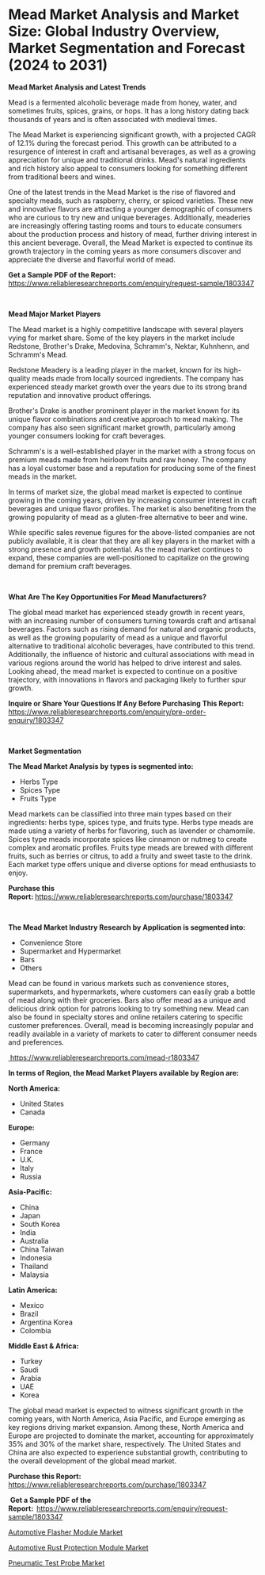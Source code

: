 <p><h1>Mead Market Analysis and Market Size: Global Industry Overview, Market Segmentation and Forecast (2024 to 2031)</h1></p><p><strong>Mead Market Analysis and Latest Trends</strong></p>
<p><p>Mead is a fermented alcoholic beverage made from honey, water, and sometimes fruits, spices, grains, or hops. It has a long history dating back thousands of years and is often associated with medieval times.</p><p>The Mead Market is experiencing significant growth, with a projected CAGR of 12.1% during the forecast period. This growth can be attributed to a resurgence of interest in craft and artisanal beverages, as well as a growing appreciation for unique and traditional drinks. Mead's natural ingredients and rich history also appeal to consumers looking for something different from traditional beers and wines.</p><p>One of the latest trends in the Mead Market is the rise of flavored and specialty meads, such as raspberry, cherry, or spiced varieties. These new and innovative flavors are attracting a younger demographic of consumers who are curious to try new and unique beverages. Additionally, meaderies are increasingly offering tasting rooms and tours to educate consumers about the production process and history of mead, further driving interest in this ancient beverage. Overall, the Mead Market is expected to continue its growth trajectory in the coming years as more consumers discover and appreciate the diverse and flavorful world of mead.</p></p>
<p><strong>Get a Sample PDF of the Report:&nbsp;</strong> <a href="https://www.reliableresearchreports.com/enquiry/request-sample/1803347">https://www.reliableresearchreports.com/enquiry/request-sample/1803347</a></p>
<p>&nbsp;</p>
<p><strong>Mead Major Market Players</strong></p>
<p><p>The Mead market is a highly competitive landscape with several players vying for market share. Some of the key players in the market include Redstone, Brother's Drake, Medovina, Schramm's, Nektar, Kuhnhenn, and Schramm's Mead.</p><p>Redstone Meadery is a leading player in the market, known for its high-quality meads made from locally sourced ingredients. The company has experienced steady market growth over the years due to its strong brand reputation and innovative product offerings.</p><p>Brother's Drake is another prominent player in the market known for its unique flavor combinations and creative approach to mead making. The company has also seen significant market growth, particularly among younger consumers looking for craft beverages.</p><p>Schramm's is a well-established player in the market with a strong focus on premium meads made from heirloom fruits and raw honey. The company has a loyal customer base and a reputation for producing some of the finest meads in the market.</p><p>In terms of market size, the global mead market is expected to continue growing in the coming years, driven by increasing consumer interest in craft beverages and unique flavor profiles. The market is also benefiting from the growing popularity of mead as a gluten-free alternative to beer and wine.</p><p>While specific sales revenue figures for the above-listed companies are not publicly available, it is clear that they are all key players in the market with a strong presence and growth potential. As the mead market continues to expand, these companies are well-positioned to capitalize on the growing demand for premium craft beverages.</p></p>
<p>&nbsp;</p>
<p><strong>What Are The Key Opportunities For Mead Manufacturers?</strong></p>
<p><p>The global mead market has experienced steady growth in recent years, with an increasing number of consumers turning towards craft and artisanal beverages. Factors such as rising demand for natural and organic products, as well as the growing popularity of mead as a unique and flavorful alternative to traditional alcoholic beverages, have contributed to this trend. Additionally, the influence of historic and cultural associations with mead in various regions around the world has helped to drive interest and sales. Looking ahead, the mead market is expected to continue on a positive trajectory, with innovations in flavors and packaging likely to further spur growth.</p></p>
<p><strong>Inquire or Share Your Questions If Any Before Purchasing This Report:</strong> <a href="https://www.reliableresearchreports.com/enquiry/pre-order-enquiry/1803347">https://www.reliableresearchreports.com/enquiry/pre-order-enquiry/1803347</a></p>
<p>&nbsp;</p>
<p><strong>Market Segmentation</strong></p>
<p><strong>The Mead Market Analysis by types is segmented into:</strong></p>
<p><ul><li>Herbs Type</li><li>Spices Type</li><li>Fruits Type</li></ul></p>
<p><p>Mead markets can be classified into three main types based on their ingredients: herbs type, spices type, and fruits type. Herbs type meads are made using a variety of herbs for flavoring, such as lavender or chamomile. Spices type meads incorporate spices like cinnamon or nutmeg to create complex and aromatic profiles. Fruits type meads are brewed with different fruits, such as berries or citrus, to add a fruity and sweet taste to the drink. Each market type offers unique and diverse options for mead enthusiasts to enjoy.</p></p>
<p><strong>Purchase this Report:&nbsp;</strong><a href="https://www.reliableresearchreports.com/purchase/1803347">https://www.reliableresearchreports.com/purchase/1803347</a></p>
<p>&nbsp;</p>
<p><strong>The Mead Market Industry Research by Application is segmented into:</strong></p>
<p><ul><li>Convenience Store</li><li>Supermarket and Hypermarket</li><li>Bars</li><li>Others</li></ul></p>
<p><p>Mead can be found in various markets such as convenience stores, supermarkets, and hypermarkets, where customers can easily grab a bottle of mead along with their groceries. Bars also offer mead as a unique and delicious drink option for patrons looking to try something new. Mead can also be found in specialty stores and online retailers catering to specific customer preferences. Overall, mead is becoming increasingly popular and readily available in a variety of markets to cater to different consumer needs and preferences.</p></p>
<p><a href="https://www.reliableresearchreports.com/mead-r1803347">&nbsp;https://www.reliableresearchreports.com/mead-r1803347</a></p>
<p><strong>In terms of Region, the Mead Market Players available by Region are:</strong></p>
<p>
    <p> <strong> North America: </strong>
        <ul>
            <li>United States</li>
            <li>Canada</li>
        </ul>
        </p> 
    <p> <strong> Europe: </strong>
        <ul>
            <li>Germany</li>
            <li>France</li>
            <li>U.K.</li>
            <li>Italy</li>
            <li>Russia</li>
        </ul>
        </p> 
    <p> <strong> Asia-Pacific: </strong>
        <ul>
            <li>China</li>
            <li>Japan</li>
            <li>South Korea</li>
            <li>India</li>
            <li>Australia</li>
            <li>China Taiwan</li>
            <li>Indonesia</li>
            <li>Thailand</li>
            <li>Malaysia</li>
        </ul>
        </p> 
    <p> <strong> Latin America: </strong>
        <ul>
            <li>Mexico</li>
            <li>Brazil</li>
            <li>Argentina Korea</li>
            <li>Colombia</li>
        </ul>
        </p> 
    <p> <strong> Middle East & Africa: </strong>
        <ul>
            <li>Turkey</li>
            <li>Saudi</li>
            <li>Arabia</li>
            <li>UAE</li>
            <li>Korea</li>
        </ul>
    </p>
    </p>
<p><p>The global mead market is expected to witness significant growth in the coming years, with North America, Asia Pacific, and Europe emerging as key regions driving market expansion. Among these, North America and Europe are projected to dominate the market, accounting for approximately 35% and 30% of the market share, respectively. The United States and China are also expected to experience substantial growth, contributing to the overall development of the global mead market.</p></p>
<p><strong>Purchase this Report: </strong><a href="https://www.reliableresearchreports.com/purchase/1803347">https://www.reliableresearchreports.com/purchase/1803347</a></p>
<p>&nbsp;<strong>Get a Sample PDF of the Report:&nbsp;&nbsp;</strong><a href="https://www.reliableresearchreports.com/enquiry/request-sample/1803347">https://www.reliableresearchreports.com/enquiry/request-sample/1803347</a></p>
<p><strong></strong></p>
<p><p><a href="https://github.com/FassouRP/Market-Research-Report-List-5/blob/main/automotive-flasher-module-market.md">Automotive Flasher Module Market</a></p><p><a href="https://github.com/rahu1506/Market-Research-Report-List-4/blob/main/automotive-rust-protection-module-market.md">Automotive Rust Protection Module Market</a></p><p><a href="https://view.publitas.com/reportprime-1/pneumatic-test-probe-industry-analysis-report-its-market-size-growing-with-a-cagr-of-8-4-by-applications-types-and-region-forecasted-for-period-from-2024-to-2031/">Pneumatic Test Probe Market</a></p></p>